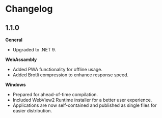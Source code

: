 # Changelog

## 1.1.0

**General**

- Upgraded to .NET 9.

**WebAssambly**

- Added PWA functionality for offline usage.
- Added Brotli compression to enhance response speed.

**Windows**

- Prepared for ahead-of-time compilation.
- Included WebView2 Runtime installer for a better user experience.
- Applications are now self-contained and published as single files for easier distribution.